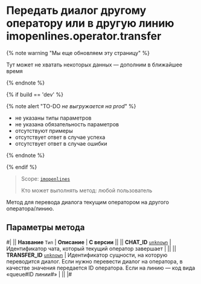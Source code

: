 # Передать диалог другому оператору или в другую линию imopenlines.operator.transfer

{% note warning "Мы еще обновляем эту страницу" %}

Тут может не хватать некоторых данных — дополним в ближайшее время

{% endnote %}

{% if build == 'dev' %}

{% note alert "TO-DO _не выгружается на prod_" %}

- не указаны типы параметров
- не указана обязательность параметров
- отсутствуют примеры
- отсутствует ответ в случае успеха
- отсутствует ответ в случае ошибки

{% endnote %}

{% endif %}

> Scope: [`imopenlines`](../../../scopes/permissions.md)
>
> Кто может выполнять метод: любой пользователь

Метод для перевода диалога текущим оператором на другого оператора/линию.

## Параметры метода

#|
|| **Название**
`Тип` | **Описание** | **С версии** ||
|| **CHAT_ID**
[`unknown`](../../../data-types.md) | Идентификатор чата, который текущий оператор завершает | ||
|| **TRANSFER_ID**
[`unknown`](../../../data-types.md) | Идентификатор сущности, на которую переводится диалог. Если нужно перевести диалог на оператора, в качестве значения передается ID оператора. Если на линию — код вида «queue#ID линии#» | ||
|#